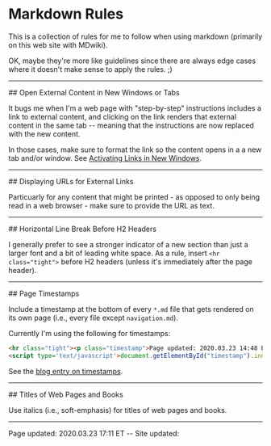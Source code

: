# Markdown Rules

This is a collection of rules for me to follow when using markdown (primarily on this web site with MDwiki).

OK, maybe they're more like guidelines since there are always edge cases where it doesn't make sense to apply the rules. ;)

<hr class="tight">
## Open External Content in New Windows or Tabs

It bugs me when I'm a web page with "step-by-step" instructions includes a link to external content, and clicking on the link renders that external content in the same tab -- meaning that the instructions are now replaced with the new content.

In those cases, make sure to format the link so the content opens in a a new tab and/or window.  See [Activating Links in New Windows]( /pages/tech_editing/markdown_notes.md#Activating_Links_in_New_Windows).

<hr class="tight">
## Displaying URLs for External Links

Particuarly for any content that might be printed - as opposed to only being read in a web browser - make sure to provide the URL as text.

<hr class="tight">
## Horizontal Line Break Before H2 Headers

I generally prefer to see a stronger indicator of a new section than just a larger font and a bit of leading white space.  As a rule, insert `<hr class="tight">` before H2 headers (unless it's immediately after the page header).

<hr class="tight">
## Page Timestamps

Include a timestamp at the bottom of every `*.md` file  that gets rendered on its own page (i.e., every file except `navigation.md`).

Currently I'm using the following for timestamps:

```HTML
<hr class="tight"><p class="timestamp">Page updated: 2020.03.23 14:48 ET -- Site updated: <span id="timestamp"></span></p>
<script type='text/javascript'>document.getElementById("timestamp").innerHTML = Date(document.lastModified);</script>
```

See the [blog entry on timestamps](/pages/blog.md#MDwiki_and_File_Timestamps).

<hr class="tight">
## Titles of Web Pages and Books

Use italics (i.e., soft-emphasis) for titles of web pages and books.

<hr class="tight"><p class="timestamp">Page updated: 2020.03.23 17:11 ET -- Site updated: <span id="timestamp"></span></p>
<script type='text/javascript'>document.getElementById("timestamp").innerHTML = Date(document.lastModified);</script>
